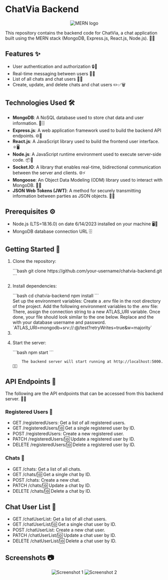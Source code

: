 # ChatVia Backend

<p align="center">
  <img src="https://camo.githubusercontent.com/85cf7e1a8b85221e81ba91cbce29c917b91a7390bb3ca06aa31cfd1eadd7fe60/68747470733a2f2f7777772e337269746563686e6f6c6f676965732e636f6d2f77702d636f6e74656e742f75706c6f6164732f323031392f31312f4d45524e2d537461636b2d547261696e696e672d696e2d50756e652d65313537353032323432373234342e706e67" alt="MERN logo" title="MERN logo">
</p>
This repository contains the backend code for ChatVia, a chat application built using the MERN stack (MongoDB, Express.js, React.js, Node.js). 💬🔥

## Features ✨
- User authentication and authorization 🔒🔑
- Real-time messaging between users 💬🌐
- List of all chats and chat users 📜👥
- Create, update, and delete chats and chat users ✏️✅🗑️

## Technologies Used 🛠️
- **MongoDB**: A NoSQL database used to store chat data and user information. 🍃🗄️
- **Express.js**: A web application framework used to build the backend API endpoints. 🌐🚀
- **React.js**: A JavaScript library used to build the frontend user interface. ⚛️🖥️
- **Node.js**: A JavaScript runtime environment used to execute server-side code. 📦🔧
- **Socket.IO**: A library that enables real-time, bidirectional communication between the server and clients. 🌐⚡
- **Mongoose**: An Object Data Modeling (ODM) library used to interact with MongoDB. 🍃🔌
- **JSON Web Tokens (JWT)**: A method for securely transmitting information between parties as JSON objects. 🔐🔑

## Prerequisites ⚙️
- Node.js (LTS=18.16.0) on date 6/14/2023 installed on your machine 🖥️🔧
- MongoDB database connection URL 🗄️

## Getting Started 🚀
<ol>
   <li>
   <p>Clone the repository:</p>
   ```bash
   git clone https://github.com/your-username/chatvia-backend.git
   ```
   </li>
   <li>
   <p>Install dependencies:</p>
   ```bash
   cd chatvia-backend
   npm install
   ```
   </li>
   Set up the environment variables:
Create a .env file in the root directory of the project.
Add the following environment variables to the .env file: 
There, assign the connection string to a new ATLAS_URI variable. Once done, your file should look similar to the one below. Replace <username> and the <password> with your database username and password.
`ATLAS_URI=mongodb+srv://<username>:<password>@<cluster-url>/test?retryWrites=true&w=majority`
   <li>
   <li>
     <p>Start the server:</p>
     ```bash
     npm start
        ```

        The backend server will start running at http://localhost:5000. 🚀🌐
   </li>
</ol>

## API Endpoints 📡
The following are the API endpoints that can be accessed from this backend server. 📡🌐

### Registered Users 👥
- GET /registeredUsers: Get a list of all registered users.
- GET /registeredUsers/:id: Get a single registered user by ID.
- POST /registeredUsers: Create a new registered user.
- PATCH /registeredUsers/:id: Update a registered user by ID.
- DELETE /registeredUsers/:id: Delete a registered user by ID.

### Chats 💬
- GET /chats: Get a list of all chats.
- GET /chats/:id: Get a single chat by ID.
- POST /chats: Create a new chat.
- PATCH /chats/:id: Update a chat by ID.
- DELETE /chats/:id: Delete a chat by ID.

## Chat User List 👥
- GET /chatUserList: Get a list of all chat users.
- GET /chatUserList/:id: Get a single chat user by ID.
- POST /chatUserList: Create a new chat user.
- PATCH /chatUserList/:id: Update a chat user by ID.
- DELETE /chatUserList/:id: Delete a chat user by ID.

## Screenshots 📷
<p align="center">
  <img src="https://i.ibb.co/LpH4gpV/Screenshot-2.png" alt="Screenshot 1">
  <img src="https://i.ibb.co/rQvzjnZ/Screenshot-3.png" alt="Screenshot 2">
  <!-- Add more screenshots if necessary -->
</p>
